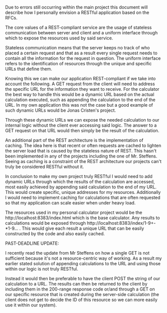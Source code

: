 Due to errors still occurring within the main project this document will describe how I personally envision a RESTful application based on the RFCs.

The core values of a REST-compliant service are the usage of stateless communication between server and client and a uniform interface through which to expose the resources used by said service.

Stateless communication means that the server keeps no track of who placed a certain request and that as a result every single request needs to contain all the information for the request in question.
The uniform interface refers to the identification of resources through the unique and specific URLs that define them.

Knowing this we can make our application REST-compliant if we take into account the following. A GET request from the client will need to address the specific URL for the information they want to receive. For the calculator the best way to handle this would be a dynamic URL based on the actual calculation executed, such as appending the calculation to the end of the URL. In my own application this was not the case but a good example of such dynamic URLs would be Jonas Cristen's project.

Through these dynamic URLs we can expose the needed calculation to our internal logic without the client ever accessing said logic. The answer to a GET request on that URL would then simply be the result of the calculation.

An additional part of the REST architecture is the implementation of caching. The idea here is that recent or often requests are cached to lighten the server load that is caused by the stateless nature of REST. This hasn't been implemented in any of the projects including the one of Mr. Steffens. Seeing as caching is a constraint of the REST architecture our projects can't truly be considered RESTful without it.

In conclusion to make my own project truly RESTful I would need to add dynamic URLs through which the results of the calculation are accessed, most easily achieved by appending said calculation to the end of my URL. This would create specific, unique addresses for my resources. Additionally I would need to implement caching for calculations that are often requested so that my application can scale easier when under heavy load.

The resources used in my personal calculator project would be the http://localhost:8383/index.html which is the base calculator. Any results to calculations would be exposed through http://localhost:8383/index/1-9+-*1-9... . This would give each result a unique URL that can be easily constructed by the code and also easily cached.

PAST-DEADLINE UPDATE:

I recently read the update from Mr Steffens on how a single GET is not sufficient because it's not a resource-centric way of working. As a result my earlier stated solution of appending calculations to the URL and using those within our logic is not truly RESTful.

Instead it would then be preferable to have the client POST the string of our calculation to a URL. The results can then be returned to the client by including them in the 200-range response code or/and through a GET on our specific resource that is created during the server-side calculation (the client does not get to  decide the ID of this resource so we can more easily use it within our system).